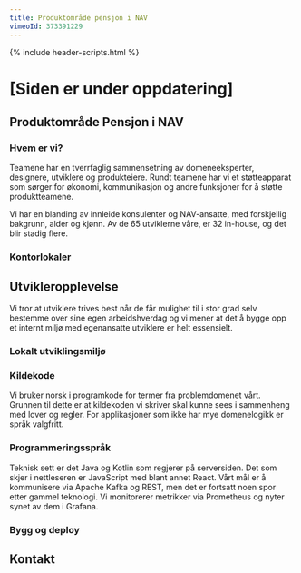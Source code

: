```yaml
---
title: Produktområde pensjon i NAV
vimeoId: 373391229
---
```

{% include header-scripts.html %}
# [Siden er under oppdatering]
## Produktområde Pensjon i NAV

### Hvem er vi?
Teamene har en tverrfaglig sammensetning av domeneeksperter, designere,
utviklere og produkteiere. Rundt teamene har vi et støtteapparat som sørger
for økonomi, kommunikasjon og andre funksjoner for å støtte produktteamene.

Vi har en blanding av innleide konsulenter og NAV-ansatte, med forskjellig bakgrunn, alder og kjønn. Av de 65 utviklerne våre, er 32 in-house, og det
blir stadig flere. 

### Kontorlokaler

## Utvikleropplevelse
Vi tror at utviklere trives best når de får mulighet til i stor grad selv bestemme over sine egen arbeidshverdag og vi mener at 
det å bygge opp et internt miljø med egenansatte utviklere er helt essensielt.

### Lokalt utviklingsmiljø


### Kildekode
Vi bruker norsk i programkode for termer fra problemdomenet vårt. Grunnen til dette er at kildekoden vi skriver
skal kunne sees i sammenheng med lover og regler. For applikasjoner som ikke har mye domenelogikk er språk valgfritt.

### Programmeringsspråk
Teknisk sett er det Java og Kotlin som regjerer på serversiden. Det som skjer i nettleseren er JavaScript 
med blant annet React. Vårt mål er å kommunisere via Apache Kafka og REST, men det er fortsatt noen spor etter gammel teknologi.
Vi monitorerer metrikker via Prometheus og nyter synet av dem i Grafana. 

### Bygg og deploy

## Kontakt

